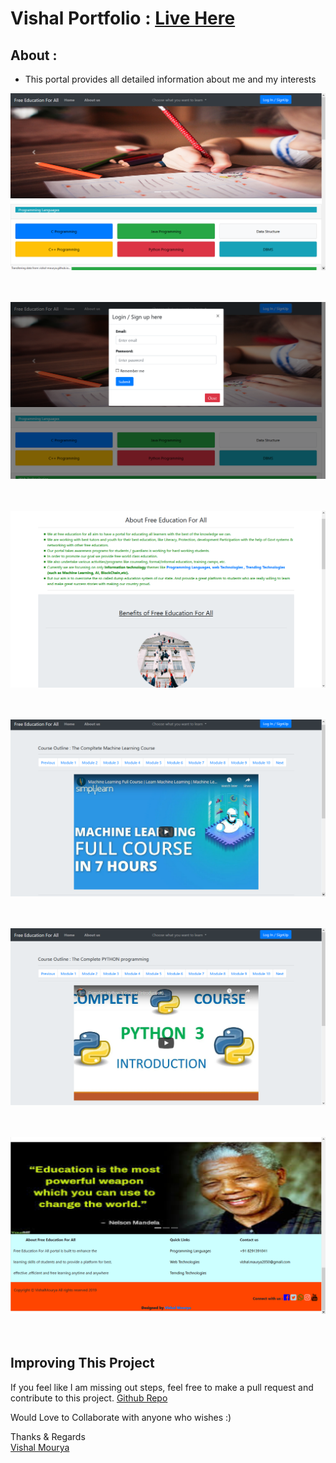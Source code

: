 # Vishal Portfolio : [Live Here](https://vishal-mourya.github.io/vishal-portfolio/)

## About :

- This portal provides all detailed information about me and my interests

![s1](https://github.com/vishal-mourya/World-Class-Free-Education/blob/main/pics/s1.png?raw=true) <br> <br> <br> 

![s2](https://github.com/vishal-mourya/World-Class-Free-Education/blob/main/pics/s2.png?raw=true) <br> <br> <br> 

![s3](https://github.com/vishal-mourya/World-Class-Free-Education/blob/main/pics/s3.png?raw=true) <br> <br> <br> 

![s4](https://github.com/vishal-mourya/World-Class-Free-Education/blob/main/pics/s4.png?raw=true) <br> <br> <br> 

![s5](https://github.com/vishal-mourya/World-Class-Free-Education/blob/main/pics/s5.png?raw=true) <br> <br> <br> 

![s6](https://github.com/vishal-mourya/World-Class-Free-Education/blob/main/pics/s6.png?raw=true) <br> <br> <br> 

## Improving This Project

If you feel like I am missing out steps, feel free to make a pull request and contribute to this project. [Github Repo](https://github.com/vishal-mourya/vishal-portfolio)

Would Love to Collaborate with anyone who wishes :)

Thanks & Regards <br>
[Vishal Mourya](https://www.linkedin.com/in/vishal-mourya-a4245b18b/)
